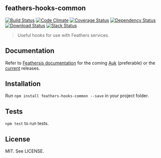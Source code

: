 ## feathers-hooks-common

[![Build Status](https://travis-ci.org/feathersjs/feathers-hooks-common.svg?branch=master)](https://travis-ci.org/eddyystop/feathers-hooks-common)
[![Code Climate](https://codeclimate.com/github/feathersjs/feathers.png)](https://codeclimate.com/github/feathersjs/feathers-hooks-common)
[![Coverage Status](https://coveralls.io/repos/github/feathersjs/feathers-hooks-common/badge.svg?branch=master)](https://coveralls.io/github/feathersjs/feathers-hooks-common?branch=master)
[![Dependency Status](https://img.shields.io/david/feathersjs/feathers.svg?style=flat-square)](https://david-dm.org/feathersjs/feathers-hooks-common)
[![Download Status](https://img.shields.io/npm/dm/feathers.svg?style=flat-square)](https://www.npmjs.com/package/feathers-hooks-common)
[![Slack Status](http://slack.feathersjs.com/badge.svg)](http://slack.feathersjs.com)

> Useful hooks for use with Feathers services.

## Documentation

Refer to [Feathersjs documentation](https://docs.feathersjs.com)
for the coming [Auk](https://docs.feathersjs.com/v/auk/hooks/common.html) (preferable)
or the [current](https://docs.feathersjs.com/hooks/common.html) releases. 

## Installation

Run `npm install feathers-hooks-common --save` in your project folder.

## Tests

`npm test` to run tests.

## License

MIT. See LICENSE.
